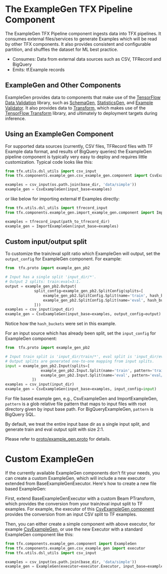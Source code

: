 # The ExampleGen TFX Pipeline Component

The ExampleGen TFX Pipeline component ingests data into TFX pipelines. It
consumes external files/services to generate Examples which will be read by
other TFX components. It also provides consistent and configurable partition,
and shuffles the dataset for ML best practice.

*   Consumes: Data from external data sources such as CSV, TFRecord and BigQuery
*   Emits: tf.Example records

## ExampleGen and Other Components

ExampleGen provides data to components that make use of the
[TensorFlow Data Validation](tfdv.md) library, such as [SchemaGen](schemagen.md),
[StatisticsGen](statsgen.md), and [Example Validator](exampleval.md).  It also
provides data to [Transform](transform.md), which makes use of the
[TensorFlow Transform](tft.md) library, and ultimately to deployment targets
during inference.

## Using an ExampleGen Component

For supported data sources (currently, CSV files, TFRecord files with TF Example
data format, and results of BigQuery queries) the ExampleGen pipeline component
is typically very easy to deploy and requires little customization. Typical code
looks like this:

```python
from tfx.utils.dsl_utils import csv_input
from tfx.components.example_gen.csv_example_gen.component import CsvExampleGen

examples = csv_input(os.path.join(base_dir, 'data/simple'))
example_gen = CsvExampleGen(input_base=examples)
```

or like below for importing external tf Examples directly:

```python
from tfx.utils.dsl_utils import tfrecord_input
from tfx.components.example_gen.import_example_gen.component import ImportExampleGen

examples = tfrecord_input(path_to_tfrecord_dir)
example_gen = ImportExampleGen(input_base=examples)
```

## Custom input/output split

To customize the train/eval split ratio which ExampleGen will output, set the
`output_config` for ExampleGen component. For example:

```python
from  tfx.proto import example_gen_pb2

# Input has a single split 'input_dir/*'.
# Output 2 splits: train:eval=3:1.
output = example_gen_pb2.Output(
             split_config=example_gen_pb2.SplitConfig(splits=[
                 example_gen_pb2.SplitConfig.Split(name='train', hash_buckets=3),
                 example_gen_pb2.SplitConfig.Split(name='eval', hash_buckets=1)
             ]))
examples = csv_input(input_dir)
example_gen = CsvExampleGen(input_base=examples, output_config=output)
```

Notice how the `hash_buckets` were set in this example.

For an input source which has already been split, set the `input_config` for
ExampleGen component:

```python
from  tfx.proto import example_gen_pb2

# Input train split is 'input_dir/train/*', eval split is 'input_dir/eval/*'.
# Output splits are generated one-to-one mapping from input splits.
input = example_gen_pb2.Input(splits=[
                example_gen_pb2.Input.Split(name='train', pattern='train/*'),
                example_gen_pb2.Input.Split(name='eval', pattern='eval/*')
            ])
examples = csv_input(input_dir)
example_gen = CsvExampleGen(input_base=examples, input_config=input)
```

For file based example gen, e.g., CsvExampleGen and ImportExampleGen, `pattern`
is a glob relative file pattern that maps to input files with root directory
given by input base path. For BigQueryExampleGen, `pattern` is BigQuery SQL.

By default, we treat the entire input base dir as a single input split, and
generate train and eval output split with size 2:1.

Please refer to
[proto/example_gen.proto](https://github.com/tensorflow/tfx/blob/master/tfx/proto/example_gen.proto)
for details.

# Custom ExampleGen

If the currently available ExampleGen components don't fit your needs, you can
create a custom ExampleGen, which will include a new executor extended from
BaseExampleGenExecutor. Here's how to create a new file based ExampleGen:

First, extend BaseExampleGenExecutor with a custom Beam PTransform, which
provides the conversion from your train/eval input split to TF examples. For
example, the executor of this
[CsvExampleGen component](https://github.com/tensorflow/tfx/blob/master/tfx/components/example_gen/csv_example_gen/executor.py)
provides the conversion from an input CSV split to TF examples.

Then, you can either create a simple component with above executor, for example
[CsvExampleGen](https://github.com/tensorflow/tfx/blob/master/tfx/components/example_gen/csv_example_gen/component.py),
or use the new Executor with a standard ExampleGen component like this:

```python
from tfx.components.example_gen.component import ExampleGen
from tfx.components.example_gen.csv_example_gen import executor
from tfx.utils.dsl_utils import csv_input

examples = csv_input(os.path.join(base_dir, 'data/simple'))
example_gen = ExampleGen(executor=executor.Executor, input_base=examples)
```
